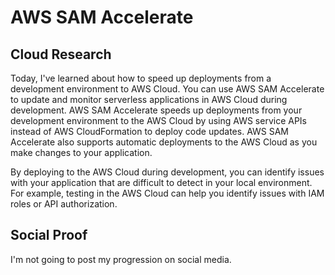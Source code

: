 # AWS SAM Accelerate

## Cloud Research
Today, I've learned about how to speed up deployments from a development environment to AWS Cloud. You can use AWS SAM Accelerate to update and monitor serverless applications in AWS Cloud during development. AWS SAM Accelerate speeds up deployments from your development environment to the AWS Cloud by using AWS service APIs instead of AWS CloudFormation to deploy code updates. AWS SAM Accelerate also supports automatic deployments to the AWS Cloud as you make changes to your application.

By deploying to the AWS Cloud during development, you can identify issues with your application that are difficult to detect in your local environment. For example, testing in the AWS Cloud can help you identify issues with IAM roles or API authorization.

## Social Proof
I'm not going to post my progression on social media.
